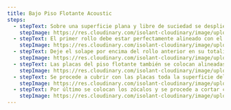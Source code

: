 ```yaml
---
title: Bajo Piso Flotante Acoustic
steps:
  - stepText: Sobre una superficie plana y libre de suciedad se despliega el primer rollo del producto de muro a muro. No es necesario pegarlo al piso.
    stepImage: https://res.cloudinary.com/isolant-cloudinary/image/upload/f_auto,q_auto:good/website-2021/instructions/bajo-piso-flotante-acoustic/isolant-aislantes-linea-pisos-bajo-piso-flotante-acoustic-paso-a-paso-colocacion-paso-1.jpg
  - stepText: El primer rollo debe estar perfectamente alineado con el muro y sucesivamente los demás rollos se alinean con el primero. Se suelen dejar hasta 5 cm de rollo por encima del nivel de la altura del zócalo.
    stepImage: https://res.cloudinary.com/isolant-cloudinary/image/upload/f_auto,q_auto:good/website-2021/instructions/bajo-piso-flotante-acoustic/isolant-aislantes-linea-pisos-bajo-piso-flotante-acoustic-paso-a-paso-colocacion-paso-2.jpg
  - stepText: Deje el solape por encima del rollo anterior en su totalidad, en forma prolija y sin pliegues. Las flechas impresas indican el sentido del solape.
    stepImage: https://res.cloudinary.com/isolant-cloudinary/image/upload/f_auto,q_auto:good/website-2021/instructions/bajo-piso-flotante-acoustic/isolant-aislantes-linea-pisos-bajo-piso-flotante-acoustic-paso-a-paso-colocacion-paso-3.jpg
  - stepText: Las placas del piso flotante también se colocan alineadas con el primer muro, dejando un espacio mínimo entre estas y la pared. Siempre seguir las recomendaciones del fabricante del piso flotante.
    stepImage: https://res.cloudinary.com/isolant-cloudinary/image/upload/f_auto,q_auto:good/website-2021/instructions/bajo-piso-flotante-acoustic/isolant-aislantes-linea-pisos-bajo-piso-flotante-acoustic-paso-a-paso-colocacion-paso-4.jpg
  - stepText: Se procede a cubrir con las placas toda la superficie del piso, realizando los cortes necesarios al finalizar. Evalúe previamente donde le conviene dejar aquellas placas que deberían ser cortadas.
    stepImage: https://res.cloudinary.com/isolant-cloudinary/image/upload/f_auto,q_auto:good/website-2021/instructions/bajo-piso-flotante-acoustic/isolant-aislantes-linea-pisos-bajo-piso-flotante-acoustic-paso-a-paso-colocacion-paso-5.jpg
  - stepText: Por último se colocan los zócalos y se procede a cortar con una trincheta el material excedente.
    stepImage: https://res.cloudinary.com/isolant-cloudinary/image/upload/f_auto,q_auto:good/website-2021/instructions/bajo-piso-flotante-acoustic/isolant-aislantes-linea-pisos-bajo-piso-flotante-acoustic-paso-a-paso-colocacion-paso-6.jpg
---
```

